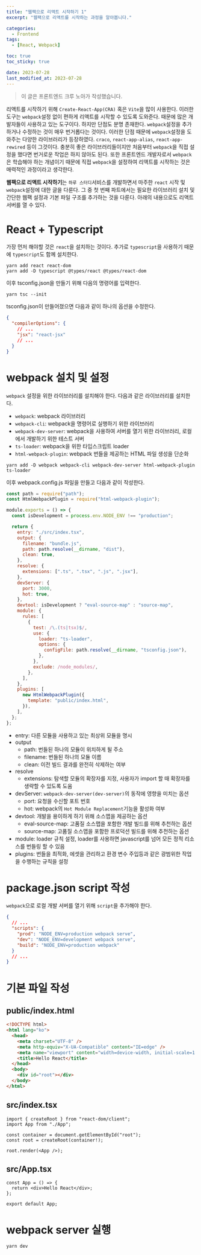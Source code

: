 ```yaml
---
title: "웹팩으로 리액트 시작하기 1"
excerpt: "웹팩으로 리액트를 시작하는 과정을 알아봅니다."

categories:
  - Frontend
tags:
  - [React, Webpack]

toc: true
toc_sticky: true

date: 2023-07-28
last_modified_at: 2023-07-28
---
```


> 이 글은 프론트엔드 크루 노아가 작성했습니다.

리액트를 시작하기 위해 `Create-React-App(CRA)` 혹은 `Vite`을 많이 사용한다. 이러한 도구는 `webpack`설정 없이 편하게 리액트를 시작할 수 있도록 도와준다. 때문에 많은 개발자들이 사용하고 있는 도구이다. 하지만 단점도 분명 존재한다. `webpack`설정을 추가하거나 수정하는 것이 매우 번거롭다는 것이다. 이러한 단점 때문에 `webpack`설정을 도와주는 다양한 라이브러리가 등장하였다. `craco`, `react-app-alias`, `react-app-rewired` 등이 그것이다. 충분히 좋은 라이브러리들이지만 처음부터 `webpack`을 직접 설정을 했다면 번거로운 작업은 하지 않아도 된다. 또한 프론트엔드 개발자로서 `webpack`은 학습해야 하는 개념이기 때문에 직접 `webpack`을 설정하여 리액트를 시작하는 것은 매력적인 과정이라고 생각한다.

**웹팩으로 리액트 시작하기**는 `하루 스터디`서비스를 개발하면서 마주한 `react` 시작 및 `webpack`설정에 대한 글을 다룬다. 그 중 첫 번째 파트에서는 필요한 라이브러리 설치 및 간단한 웹팩 설정과 기본 파일 구조를 추가하는 것을 다룬다. 아래의 내용으로도 리액트 서버를 열 수 있다.

# React + Typescript

가장 먼저 해야할 것은 `react`을 설치하는 것이다. 추가로 `typescript`을 사용하기 때문에 `typescript`도 함께 설치한다.

```shell
yarn add react react-dom
yarn add -D typescript @types/react @types/react-dom
```

이후 tsconfig.json을 만들기 위해 다음의 명령어를 입력한다.

```shell
yarn tsc --init
```

tsconfig.json이 만들어졌으면 다음과 같이 하나의 옵션을 수정한다.

```json
{
  "compilerOptions": {
    // ...
    "jsx": "react-jsx"
    // ...
  }
}
```

# webpack 설치 및 설정

`webpack` 설정을 위한 라이브러리를 설치해야 한다. 다음과 같은 라이브러리를 설치한다.

- `webpack`: webpack 라이브러리
- `webpack-cli`: webpack을 명령어로 실행하기 위한 라이브러리
- `webpack-dev-server`: webpack을 사용하여 서버를 열기 위한 라이브러리, 로컬에서 개발하기 위한 테스트 서버
- `ts-loader`: webpack을 위한 타입스크립트 loader
- `html-webpack-plugin`: webpack 번들을 제공하는 HTML 파일 생성을 단순화

```shell
yarn add -D webpack webpack-cli webpack-dev-server html-webpack-plugin ts-loader
```

이후 webpack.config.js 파일을 만들고 다음과 같이 작성한다.

```javascript
const path = require("path");
const HtmlWebpackPlugin = require("html-webpack-plugin");

module.exports = () => {
  const isDevelopment = process.env.NODE_ENV !== "production";

  return {
    entry: "./src/index.tsx",
    output: {
      filename: "bundle.js",
      path: path.resolve(__dirname, "dist"),
      clean: true,
    },
    resolve: {
      extensions: [".ts", ".tsx", ".js", ".jsx"],
    },
    devServer: {
      port: 3000,
      hot: true,
    },
    devtool: isDevelopment ? "eval-source-map" : "source-map",
    module: {
      rules: [
        {
          test: /\.(ts|tsx)$/,
          use: {
            loader: "ts-loader",
            options: {
              configFile: path.resolve(__dirname, "tsconfig.json"),
            },
          },
          exclude: /node_modules/,
        },
      ],
    },
    plugins: [
      new HtmlWebpackPlugin({
        template: "public/index.html",
      }),
    ],
  };
};
```

- entry: 다른 모듈을 사용하고 있는 최상위 모듈을 명시
- output
  - path: 번들된 하나의 모듈이 위치하게 될 주소
  - filename: 번들된 하나의 모듈 이름
  - clean: 이전 빌드 결과를 완전히 삭제하는 여부
- resolve
  - extensions: 탐색할 모듈의 확장자를 지정, 사용자가 import 할 때 확장자를 생략할 수 있도록 도움
- devServer: `webpack-dev-server(dev-server)`의 동작에 영향을 미치는 옵션
  - port: 요청을 수신할 포트 번호
  - hot: webpack의 `Hot Module Replacement`기능을 활성화 여부
- devtool: 개발을 용이하게 하기 위해 소스맵을 제공하는 옵션
  - eval-source-map: 고품질 소스맵을 포함한 개발 빌드를 위해 추천하는 옵션
  - source-map: 고품질 소스맵을 포함한 프로덕션 빌드를 위해 추천하는 옵션
- module: loader 규칙 설정, loader를 사용하면 javascript를 넘어 모든 정적 리소스를 번들링 할 수 있음
- plugins: 번들을 최적화, 에셋을 관리하고 환경 변수 주입등과 같은 광범위한 작업을 수행하는 규칙을 설정

# package.json script 작성

`webpack`으로 로컬 개발 서버를 열기 위해 `script`을 추가해야 한다.

```json
{
  // ...
  "scripts": {
    "prod": "NODE_ENV=production webpack serve",
    "dev": "NODE_ENV=development webpack serve",
    "build": "NODE_ENV=production webpack"
  }
  // ...
}
```

# 기본 파일 작성

## public/index.html

```html
<!DOCTYPE html>
<html lang="ko">
  <head>
    <meta charset="UTF-8" />
    <meta http-equiv="X-UA-Compatible" content="IE=edge" />
    <meta name="viewport" content="width=device-width, initial-scale=1.0" />
    <title>Hello React</title>
  </head>
  <body>
    <div id="root"></div>
  </body>
</html>
```

## src/index.tsx

```tsx
import { createRoot } from "react-dom/client";
import App from "./App";

const container = document.getElementById("root");
const root = createRoot(container!);

root.render(<App />);
```

## src/App.tsx

```tsx
const App = () => {
  return <div>Hello React</div>;
};

export default App;
```

# webpack server 실행

```shell
yarn dev
```
